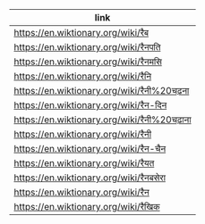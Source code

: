 |link|
|----|
|https://en.wiktionary.org/wiki/रैब|
|https://en.wiktionary.org/wiki/रैनपति|
|https://en.wiktionary.org/wiki/रैनमसि|
|https://en.wiktionary.org/wiki/रैनि|
|https://en.wiktionary.org/wiki/रैनी%20चढ़ना|
|https://en.wiktionary.org/wiki/रैन-दिन|
|https://en.wiktionary.org/wiki/रैनी%20चढ़ाना|
|https://en.wiktionary.org/wiki/रैनी|
|https://en.wiktionary.org/wiki/रैन-चैन|
|https://en.wiktionary.org/wiki/रैयत|
|https://en.wiktionary.org/wiki/रैनबसेरा|
|https://en.wiktionary.org/wiki/रैन|
|https://en.wiktionary.org/wiki/रैखिक|
